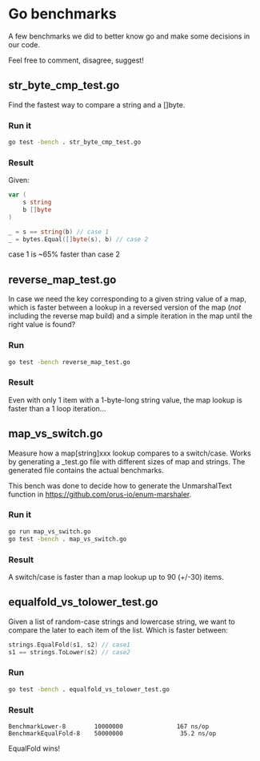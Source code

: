 # Go benchmarks

A few benchmarks we did to better know go and make some decisions in
our code.

Feel free to comment, disagree, suggest!

## str_byte_cmp_test.go

Find the fastest way to compare a string and a []byte.

### Run it

```bash
go test -bench . str_byte_cmp_test.go
```

### Result

Given:

```go
var (
    s string
    b []byte
)

_ = s == string(b) // case 1
_ = bytes.Equal([]byte(s), b) // case 2
```

case 1 is ~65% faster than case 2

## reverse_map_test.go

In case we need the key corresponding to a given string value of a map,
which is faster between a lookup in a reversed version of the map (*not*
including the reverse map build) and a simple iteration in the map until
the right value is found?

### Run

```bash
go test -bench reverse_map_test.go
```

### Result

Even with only 1 item with a 1-byte-long string value, the map lookup is
faster than a 1 loop iteration...

## map_vs_switch.go

Measure how a map[string]xxx lookup compares to a switch/case.
Works by generating a \_test.go file with different sizes of map and strings.
The generated file contains the actual benchmarks.

This bench was done to decide how to generate the UnmarshalText function in
https://github.com/orus-io/enum-marshaler.

### Run it

```bash
go run map_vs_switch.go
go test -bench . map_vs_switch.go

```

### Result

A switch/case is faster than a map lookup up to 90 (+/-30) items.

## equalfold_vs_tolower_test.go

Given a list of random-case strings and lowercase string, we want to compare the
later to each item of the list.
Which is faster between:

```go
strings.EqualFold(s1, s2) // case1
s1 == strings.ToLower(s2) // case2
```

### Run

```bash
go test -bench . equalfold_vs_tolower_test.go
```

### Result

```
BenchmarkLower-8        10000000               167 ns/op
BenchmarkEqualFold-8    50000000                35.2 ns/op
```

EqualFold wins!
